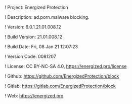 ! Project: Energized Protection

! Description: ad.porn.malware blocking.

! Version: 6.0.1.21.01.008.12

! Build Version: 21.01.008.12

! Build Date: Fri, 08 Jan 21 12:07:23

! Version Code: 0081207

! License: CC BY-NC-SA 4.0, https://energized.pro/license

! Github: https://github.com/EnergizedProtection/block

! Gitlab: https://gitlab.com/EnergizedProtection/block


! Web: https://energized.pro
